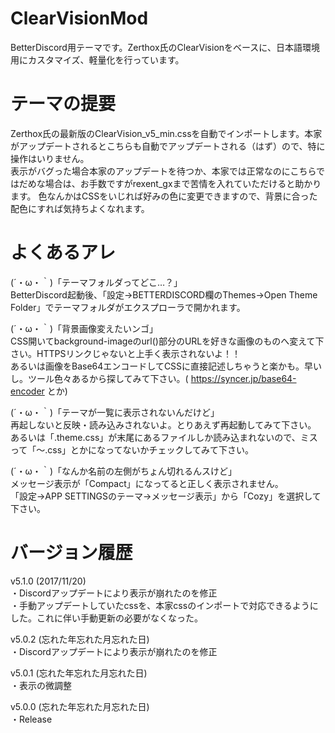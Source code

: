 # ClearVisionMod
BetterDiscord用テーマです。Zerthox氏のClearVisionをベースに、日本語環境用にカスタマイズ、軽量化を行っています。

# テーマの提要
Zerthox氏の最新版のClearVision_v5_min.cssを自動でインポートします。本家がアップデートされるとこちらも自動でアップデートされる（はず）ので、特に操作はいりません。  
表示がバグった場合本家のアップデートを待つか、本家では正常なのにこちらではだめな場合は、お手数ですがrexent_gxまで苦情を入れていただけると助かります。
色なんかはCSSをいじれば好みの色に変更できますので、背景に合った配色にすれば気持ちよくなれます。

# よくあるアレ
(´・ω・｀)「テーマフォルダってどこ…？」  
BetterDiscord起動後、「設定→BETTERDISCORD欄のThemes→Open Theme Folder」でテーマフォルダがエクスプローラで開かれます。

(´・ω・｀)「背景画像変えたいンゴ」  
CSS開いてbackground-imageのurl()部分のURLを好きな画像のものへ変えて下さい。HTTPSリンクじゃないと上手く表示されないよ！！  
あるいは画像をBase64エンコードしてCSSに直接記述しちゃうと楽かも。早いし。ツール色々あるから探してみて下さい。( https://syncer.jp/base64-encoder とか)

(´・ω・｀)「テーマが一覧に表示されないんだけど」  
再起しないと反映・読み込みされないよ。とりあえず再起動してみて下さい。  
あるいは「.theme.css」が末尾にあるファイルしか読み込まれないので、ミスって「～.css」とかになってないかチェックしてみて下さい。

(´・ω・｀)「なんか名前の左側がちょん切れるんスけど」  
メッセージ表示が「Compact」になってると正しく表示されません。  
「設定→APP SETTINGSのテーマ→メッセージ表示」から「Cozy」を選択して下さい。  

# バージョン履歴
v5.1.0 (2017/11/20)  
・Discordアップデートにより表示が崩れたのを修正  
・手動アップデートしていたcssを、本家cssのインポートで対応できるようにした。これに伴い手動更新の必要がなくなった。

v5.0.2 (忘れた年忘れた月忘れた日)  
・Discordアップデートにより表示が崩れたのを修正

v5.0.1 (忘れた年忘れた月忘れた日)  
・表示の微調整

v5.0.0 (忘れた年忘れた月忘れた日)  
・Release
